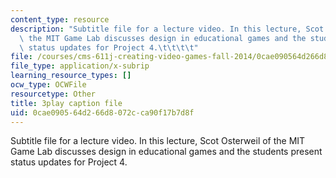 ```yaml
---
content_type: resource
description: "Subtitle file for a lecture video. In this lecture, Scot Osterweil of\
  \ the MIT Game Lab discusses design in educational games and the students present\
  \ status updates for Project 4.\t\t\t\t"
file: /courses/cms-611j-creating-video-games-fall-2014/0cae090564d266d8072cca90f17b7d8f_s8At7cnDelQ.srt
file_type: application/x-subrip
learning_resource_types: []
ocw_type: OCWFile
resourcetype: Other
title: 3play caption file
uid: 0cae0905-64d2-66d8-072c-ca90f17b7d8f
---
```

Subtitle file for a lecture video. In this lecture, Scot Osterweil of the MIT Game Lab discusses design in educational games and the students present status updates for Project 4.				

